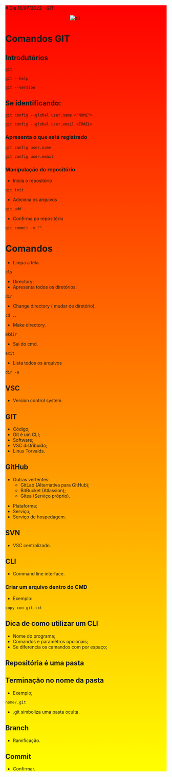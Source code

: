 <div style="background-image: linear-gradient(red, yellow);">
# Dia 16/07/2022  - GIT


<div style="margin: 0px auto; width: 100px;">

![alt](https://cdn-icons.flaticon.com/png/512/4494/premium/4494740.png?token=exp=1657992341~hmac=6d15e1e608588722450060a24e7a1509)

</div>

# Comandos GIT
## Introdutórios 
```
git 
```
```
git --help
```
```
git --version
```
## Se identificando:

```
git config --global user.name <"NOME">
```
```
git config --global user.email <EMAIL>
```
### Apresenta o que está registrado
```
git config user.name
```
```
git config user.email
```
### Manipulação do repositório
- Inicía o repositório
```
git init
```
- Adiciona os arquivos
```
git add .
```
- Confirma po repositório
```
git commit -m ""
```


# Comandos
- Limpa a tela.
```
cls 
```
- Directory;
- Apresenta todos os diretórios.
```
dir
```
- Change directory ( mudar de diretório).
```
cd ..
```
- Make directory.
```
mkdir
```
- Sai do cmd.
```
exit
```
- Lista todos os arquivos 
```
dir -a
```

## VSC
- Version control system.
## GIT
- Código;
- Git é um CLI;
- Software;
- VSC distribuído;
- Linus Torvalds.
## GitHub
+ Outras vertentes:
    - GitLab (Alternativa para GitHub);
    - BitBucket (Atlassion);
    - Gitea (Serviço próprio).
- Plataforma;
- Serviço;
- Serviço de hospedagem.
## SVN
- VSC centralizado.
## CLI
- Command line interface.
### Criar um arquivo dentro do CMD
- Exemplo:
```
copy con git.txt
```
## Dica de como utilizar um CLI
- Nome do programa;
- Comandos e paramêtros opcionais;
- Se diferencia os camandos com por espaço;
## Repositória é uma pasta
## Terminação no nome da pasta 
- Exemplo;
```
nome/.git
```
- .git simboliza uma pasta oculta.
## Branch
- Ramificação.
## Commit
- Confirmar.


</div>